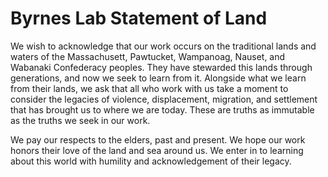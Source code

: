 # Byrnes Lab Statement of Land

We wish to acknowledge that our work occurs on the traditional lands and waters of the Massachusett, Pawtucket, Wampanoag, Nauset, and Wabanaki Confederacy peoples. They have stewarded this lands through generations, and now we seek to learn from it. Alongside what we learn from their lands, we ask that all who work with us take a moment to consider the legacies of violence, displacement, migration, and  settlement that has brought us to where we are today. These are truths as immutable as the truths we seek in our work.

We pay our respects to the elders, past and present. We hope our work honors their love of the land and sea around us. We enter in to learning about this world with humility and acknowledgement of their legacy.
